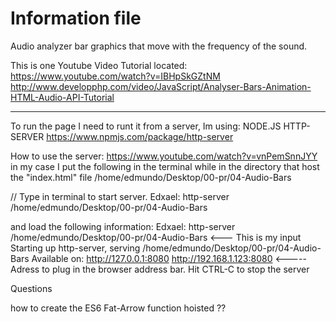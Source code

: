 # Information file

Audio analyzer bar graphics that move with the frequency of the sound.

This is one Youtube Video Tutorial located: https://www.youtube.com/watch?v=IBHpSkGZtNM
http://www.developphp.com/video/JavaScript/Analyser-Bars-Animation-HTML-Audio-API-Tutorial


-----------------------------------------------------------------------------------------
To run the page I need to runt it from a server, Im using: NODE.JS HTTP-SERVER
https://www.npmjs.com/package/http-server

How to use the server: https://www.youtube.com/watch?v=vnPemSnnJYY
in my case I put the following in the terminal while in the directory that host the "index.html" file
/home/edmundo/Desktop/00-pr/04-Audio-Bars

  // Type in terminal to start server.
Edxael: http-server /home/edmundo/Desktop/00-pr/04-Audio-Bars



and load the following information:
Edxael: http-server /home/edmundo/Desktop/00-pr/04-Audio-Bars    <--- This is my input
Starting up http-server, serving /home/edmundo/Desktop/00-pr/04-Audio-Bars
Available on:
  http://127.0.0.1:8080
  http://192.168.1.123:8080   <----- Adress to plug in the browser address bar.
Hit CTRL-C to stop the server



Questions

how to create the ES6 Fat-Arrow function hoisted ??
